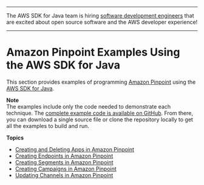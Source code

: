 --------

The AWS SDK for Java team is hiring [software development engineers](https://github.com/aws/aws-sdk-java-v2/issues/3156) that are excited about open source software and the AWS developer experience\!

--------

# Amazon Pinpoint Examples Using the AWS SDK for Java<a name="examples-pinpoint"></a>

This section provides examples of programming [Amazon Pinpoint](http://aws.amazon.com/pinpoint/) using the [AWS SDK for Java](http://aws.amazon.com/sdk-for-java/)\.

**Note**  
The examples include only the code needed to demonstrate each technique\. The [complete example code is available on GitHub](https://github.com/awsdocs/aws-doc-sdk-examples/tree/master/java)\. From there, you can download a single source file or clone the repository locally to get all the examples to build and run\.

**Topics**
+ [Creating and Deleting Apps in Amazon Pinpoint](examples-pinpoint-create-app.md)
+ [Creating Endpoints in Amazon Pinpoint](examples-pinpoint-create-endpoint.md)
+ [Creating Segments in Amazon Pinpoint](examples-pinpoint-create-segment.md)
+ [Creating Campaigns in Amazon Pinpoint](examples-pinpoint-create-campaign.md)
+ [Updating Channels in Amazon Pinpoint](examples-pinpoint-update-channel.md)